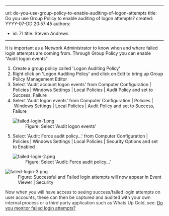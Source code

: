 

---
uri: do-you-use-group-policy-to-enable-auditing-of-logon-attempts
title: Do you use Group Policy to enable auditing of logon attempts​?
created: YYYY-07-DD 20:57:45
authors:
  - id: 71
    title: Steven Andrews
---




<span class='intro'> <p class="ssw15-rteElement-P">It is important as a Network Administrator to know when and where failed login attempts are coming from. Through Group Policy you can enable &quot;Audit logon events&quot;.​<br></p> </span>

<ol><li>​Create a group policy called 'Logon Auditing Policy'</li><li>Right click on 'Logon Auditing Policy'&#160;and click on Edit to bring up Group Policy Management Editor</li><li>Select 'Audit account logon events' from Computer Configuration | Policies |&#160;Windows Settings&#160;|&#160;Local Policies |&#160;Audit Policy&#160;and set to Success, Failure</li><li>Select 'Audit logon events'&#160;from Computer Configuration | Policies |&#160;Windows Settings&#160;|&#160;Local Policies |&#160;Audit Policy&#160;and set to&#160;Success, Failure<br> 
      <dl class="image"><dt>
            <img src="/PublishingImages/failed-login-1.png" alt="failed-login-1.png" />
         </dt><dd>Figure&#58;&#160;Select 'Audit logon events'<br></dd></dl></li><li>Select 'Audit&#58; Force audit policy...' from&#160;Computer Configuration | Policies |&#160;Windows Settings&#160;|&#160;Local Policies |&#160;Security Options&#160;and set to&#160;Enabled<br>
      <dl class="image"><dt>
            <img src="/PublishingImages/failed-login-2.png" alt="failed-login-2.png" />
         </dt><dd>Figure&#58;&#160;Select 'Audit&#58; Force audit policy...'<br></dd></dl></li></ol><dl class="image"><dt><img src="/PublishingImages/failed-login-3.png" alt="failed-login-3.png" /></dt><dd>Figure​&#58; Successful and Failed login attempts will now appear in Event Viewer | Security​</dd></dl>​<span style="color&#58;#333333;">Now when you will have access to seeing success/failed login attempts on user accounts, these can then be captured and audited with your own internal process or a third party application such as Whats Up Gold,&#160;see&#58;&#160;</span><a href="/_layouts/15/FIXUPREDIRECT.ASPX?WebId=3dfc0e07-e23a-4cbb-aac2-e778b71166a2&amp;TermSetId=07da3ddf-0924-4cd2-a6d4-a4809ae20160&amp;TermId=002aec6e-9ac2-4701-ae0c-c5f9d1be2690">Do you monitor failed login attempts?</a>


